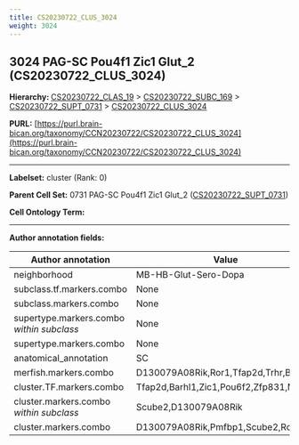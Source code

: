 ```yaml
---
title: CS20230722_CLUS_3024
weight: 3024
---
```

## 3024 PAG-SC Pou4f1 Zic1 Glut_2 (CS20230722_CLUS_3024)
<b>Hierarchy: </b>
[CS20230722_CLAS_19](../CS20230722_CLAS_19) >
[CS20230722_SUBC_169](../CS20230722_SUBC_169) >
[CS20230722_SUPT_0731](../CS20230722_SUPT_0731) >
[CS20230722_CLUS_3024](../CS20230722_CLUS_3024)

**PURL:** [https://purl.brain-bican.org/taxonomy/CCN20230722/CS20230722_CLUS_3024](https://purl.brain-bican.org/taxonomy/CCN20230722/CS20230722_CLUS_3024)

---


**Labelset:** cluster (Rank: 0)

**Parent Cell Set:** 0731 PAG-SC Pou4f1 Zic1 Glut_2 ([CS20230722_SUPT_0731](../CS20230722_SUPT_0731))



**Cell Ontology Term:** 

[MARKER GENES.]: #


---

[TRANSFERRED ANNOTATIONS.]: #


[AUTHOR ANNOTATION FIELDS.]: #


**Author annotation fields:**

| Author annotation | Value |
|-------------------|-------|
|neighborhood|MB-HB-Glut-Sero-Dopa|
|subclass.tf.markers.combo|None|
|subclass.markers.combo|None|
|supertype.markers.combo _within subclass_|None|
|supertype.markers.combo|None|
|anatomical_annotation|SC|
|merfish.markers.combo|D130079A08Rik,Ror1,Tfap2d,Trhr,Bcl11b|
|cluster.TF.markers.combo|Tfap2d,Barhl1,Zic1,Pou6f2,Zfp831,Meis2|
|cluster.markers.combo _within subclass_|Scube2,D130079A08Rik|
|cluster.markers.combo|D130079A08Rik,Pmfbp1,Scube2,Ror1|
